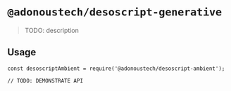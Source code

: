 # `@adonoustech/desoscript-generative`

> TODO: description

## Usage

```
const desoscriptAmbient = require('@adonoustech/desoscript-ambient');

// TODO: DEMONSTRATE API
```
